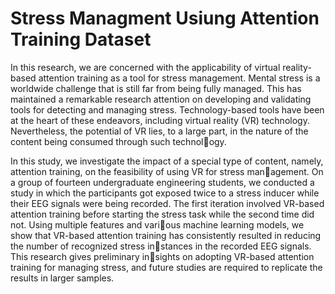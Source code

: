 # Stress Managment Usiung Attention Training Dataset

In this research, we are concerned with the applicability of virtual reality-based attention training as a tool for stress management. Mental stress is a worldwide challenge that is still far from being fully
managed. This has maintained a remarkable research attention on developing and validating tools for detecting and managing stress. Technology-based tools have been at the heart of these endeavors, including virtual
reality (VR) technology. Nevertheless, the potential of VR lies, to a large part, in the nature of the content being consumed through such technology. 

In this study, we investigate the impact of a special type of content, namely, attention training, on the feasibility of using VR for stress management. On a group of fourteen undergraduate engineering students, we conducted a study in which the participants got exposed twice to a stress inducer while their EEG signals were being recorded. The first iteration involved VR-based attention training before starting the stress task while the second time did not. Using multiple features and various machine learning models, we show that VR-based attention training has consistently resulted in reducing the number of recognized stress instances in the recorded EEG signals. This research gives preliminary insights on adopting VR-based attention training for managing stress, and future studies are required to replicate the results in larger samples.

